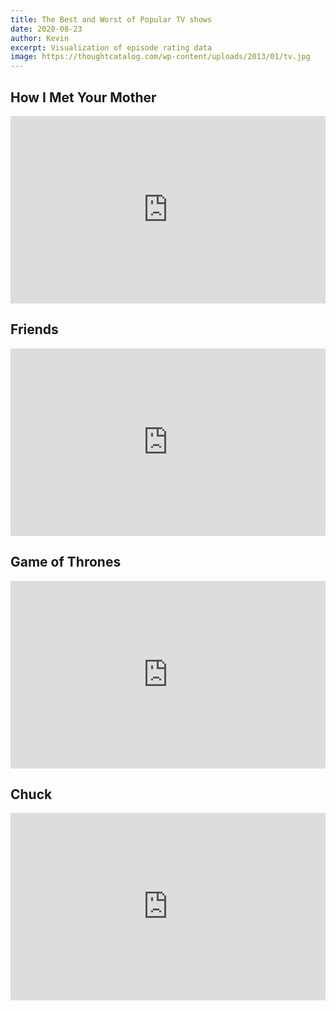 ```yaml
---
title: The Best and Worst of Popular TV shows
date: 2020-08-23
author: Kevin
excerpt: Visualization of episode rating data
image: https://thoughtcatalog.com/wp-content/uploads/2013/01/tv.jpg
---
```

<style>
.iframe-chart {
    width: 100%;
    height:300px;
    border: 0;
}
</style>

## How I Met Your Mother
<iframe class="iframe-chart" src="https:\\www.colorsandcode.com\src\assets\tvshows\widget-himym.html" scrolling="no"></iframe>

## Friends
<iframe class="iframe-chart" src="https:\\www.colorsandcode.com\src\assets\tvshows\widget-friends.html"scrolling="no"></iframe>

## Game of Thrones
<iframe class="iframe-chart" src="https:\\www.colorsandcode.com\src\assets\tvshows\widget-gameofthrones.html"scrolling="no"></iframe>

## Chuck
<iframe class="iframe-chart" src="https://www.colorsandcode.com/visualizing-an-epidemic-assets/chart0" scrolling="no"></iframe>



